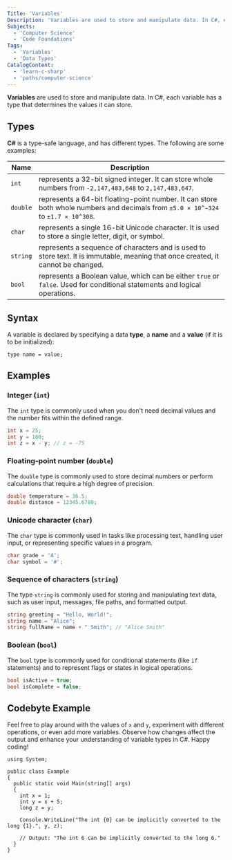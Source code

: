 ```yaml
---
Title: 'Variables'
Description: 'Variables are used to store and manipulate data. In C#, each variable has a type that determines the values it can store.'
Subjects:
  - 'Computer Science'
  - 'Code Foundations'
Tags:
  - 'Variables'
  - 'Data Types'
CatalogContent:
  - 'learn-c-sharp'
  - 'paths/computer-science'
---
```


**Variables** are used to store and manipulate data. In C#, each variable has a type that determines the values it can store.

## Types

**C#** is a type-safe language, and has different types. The following are some examples:

| Name     | Description                                                                                                                       |
| -------- | --------------------------------------------------------------------------------------------------------------------------------- |
| `int`    | represents a 32-bit signed integer. It can store whole numbers from `-2,147,483,648` to `2,147,483,647`.                          |
| `double` | represents a 64-bit floating-point number. It can store both whole numbers and decimals from `±5.0 × 10^−324` to `±1.7 × 10^308`. |
| `char`   | represents a single 16-bit Unicode character. It is used to store a single letter, digit, or symbol.                              |
| `string` | represents a sequence of characters and is used to store text. It is immutable, meaning that once created, it cannot be changed.  |
| `bool`   | represents a Boolean value, which can be either `true` or `false`. Used for conditional statements and logical operations.        |

## Syntax

A variable is declared by specifying a data **type**, a **name** and a **value** (if it is to be initialized):

```pseudo
type name = value;
```

## Examples

### Integer (`int`)

The `int` type is commonly used when you don't need decimal values and the number fits within the defined range.

```cs
int x = 25;
int y = 100;
int z = x - y; // z = -75
```

### Floating-point number (`double`)

The `double` type is commonly used to store decimal numbers or perform calculations that require a high degree of precision.

```cs
double temperature = 36.5;
double distance = 12345.6789;
```

### Unicode character (`char`)

The `char` type is commonly used in tasks like processing text, handling user input, or representing specific values in a program.

```cs
char grade = 'A';
char symbol = '#';
```

### Sequence of characters (`string`)

The type `string` is commonly used for storing and manipulating text data, such as user input, messages, file paths, and formatted output.

```cs
string greeting = "Hello, World!";
string name = "Alice";
string fullName = name + " Smith"; // "Alice Smith"
```

### Boolean (`bool`)

The `bool` type is commonly used for conditional statements (like `if` statements) and to represent flags or states in logical operations.

```cs
bool isActive = true;
bool isComplete = false;
```

## Codebyte Example

Feel free to play around with the values of `x` and `y`, experiment with different operations, or even add more variables. Observe how changes affect the output and enhance your understanding of variable types in C#. Happy coding!

```codebyte/csharp
using System;

public class Example
{
  public static void Main(string[] args)
  {
    int x = 1;
    int y = x + 5;
    long z = y;

    Console.WriteLine("The int {0} can be implicitly converted to the long {1}.", y, z);

    // Output: "The int 6 can be implicitly converted to the long 6."
  }
}
```
